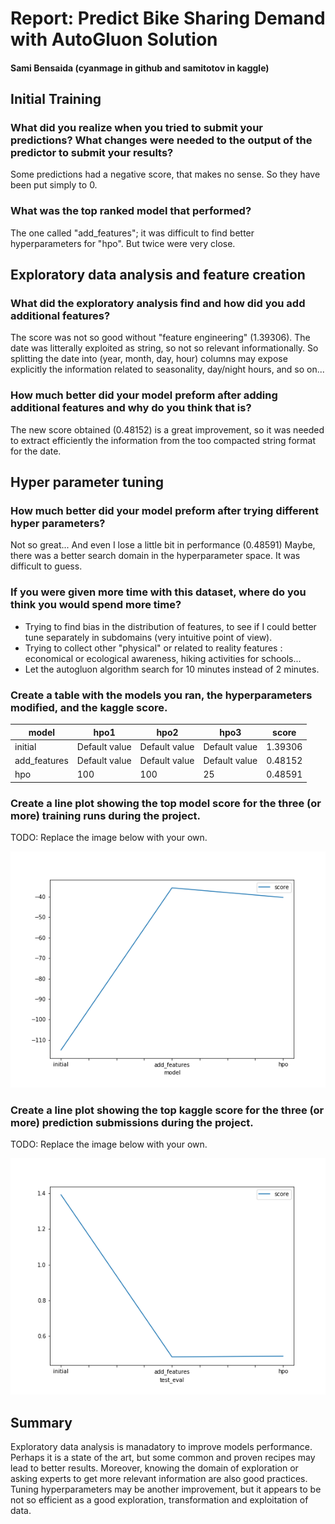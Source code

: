 # Report: Predict Bike Sharing Demand with AutoGluon Solution
#### Sami Bensaida (cyanmage in github and samitotov in kaggle)

## Initial Training
### What did you realize when you tried to submit your predictions? What changes were needed to the output of the predictor to submit your results?
Some predictions had a negative score, that makes no sense. So they have been put simply to 0.

### What was the top ranked model that performed?
The one called "add_features"; it was difficult to find better hyperparameters for "hpo". But twice were very close.

## Exploratory data analysis and feature creation
### What did the exploratory analysis find and how did you add additional features?
The score was not so good without "feature engineering" (1.39306). 
The date was litterally exploited as string, so not so relevant informationally.
So splitting the date into (year, month, day, hour) columns may expose explicitly the information related to seasonality, day/night hours, and so on...

### How much better did your model preform after adding additional features and why do you think that is?
The new score obtained (0.48152) is a great improvement, so it was needed to extract efficiently the information from the too compacted string format for the date.

## Hyper parameter tuning
### How much better did your model preform after trying different hyper parameters?
Not so great... And even I lose a little bit in performance (0.48591)
Maybe, there was a better search domain in the hyperparameter space. It was difficult to guess.

### If you were given more time with this dataset, where do you think you would spend more time?
- Trying to find bias in the distribution of features, to see if I could better tune separately in subdomains (very intuitive point of view).
- Trying to collect other "physical" or related to reality features : economical or ecological awareness, hiking activities for schools...
- Let the autogluon algorithm search for 10 minutes instead of 2 minutes.

### Create a table with the models you ran, the hyperparameters modified, and the kaggle score.
|model|hpo1|hpo2|hpo3|score|
|--|--|--|--|--|
|initial|Default value|Default value|Default value|1.39306|
|add_features|Default value|Default value|Default value|0.48152|
|hpo|100|100|25|0.48591|

### Create a line plot showing the top model score for the three (or more) training runs during the project.

TODO: Replace the image below with your own.

![model_train_score.png](img/model_train_score.png)

### Create a line plot showing the top kaggle score for the three (or more) prediction submissions during the project.

TODO: Replace the image below with your own.

![model_test_score.png](img/model_test_score.png)

## Summary
Exploratory data analysis is manadatory to improve models performance. Perhaps it is a state of the art, but some common and proven recipes 
may lead to better results. Moreover, knowing the domain of exploration or asking experts to get more relevant information are also good practices.
Tuning hyperparameters may be another improvement, but it appears to be not so efficient as a good exploration, transformation and exploitation of data.
